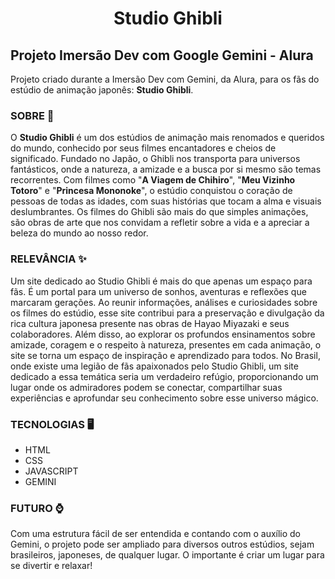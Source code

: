 <h1 align="center">Studio Ghibli</h1>
<h2>Projeto Imersão Dev com Google Gemini - Alura</h2>

Projeto criado durante a Imersão Dev com Gemini, da Alura, para os fãs do estúdio de animação japonês: **Studio Ghibli**.

### SOBRE 🎦
O **Studio Ghibli** é um dos estúdios de animação mais renomados e queridos do mundo, conhecido por seus filmes encantadores e cheios de significado. Fundado no Japão, o Ghibli nos transporta para universos fantásticos, onde a natureza, a amizade e a busca por si mesmo são temas recorrentes. Com filmes como "**A Viagem de Chihiro**", "**Meu Vizinho Totoro**" e "**Princesa Mononoke**", o estúdio conquistou o coração de pessoas de todas as idades, com suas histórias que tocam a alma e visuais deslumbrantes. Os filmes do Ghibli são mais do que simples animações, são obras de arte que nos convidam a refletir sobre a vida e a apreciar a beleza do mundo ao nosso redor.

### RELEVÂNCIA ✨
Um site dedicado ao Studio Ghibli é mais do que apenas um espaço para fãs. É um portal para um universo de sonhos, aventuras e reflexões que marcaram gerações. Ao reunir informações, análises e curiosidades sobre os filmes do estúdio, esse site contribui para a preservação e divulgação da rica cultura japonesa presente nas obras de Hayao Miyazaki e seus colaboradores. Além disso, ao explorar os profundos ensinamentos sobre amizade, coragem e o respeito à natureza, presentes em cada animação, o site se torna um espaço de inspiração e aprendizado para todos. No Brasil, onde existe uma legião de fãs apaixonados pelo Studio Ghibli, um site dedicado a essa temática seria um verdadeiro refúgio, proporcionando um lugar onde os admiradores podem se conectar, compartilhar suas experiências e aprofundar seu conhecimento sobre esse universo mágico.

### TECNOLOGIAS 🖥️
* HTML
* CSS
* JAVASCRIPT
* GEMINI

### FUTURO ⌚
Com uma estrutura fácil de ser entendida e contando com o auxílio do Gemini, o projeto pode ser ampliado para diversos outros estúdios, sejam brasileiros, japoneses, de qualquer lugar. O importante é criar um lugar para se divertir e relaxar!
